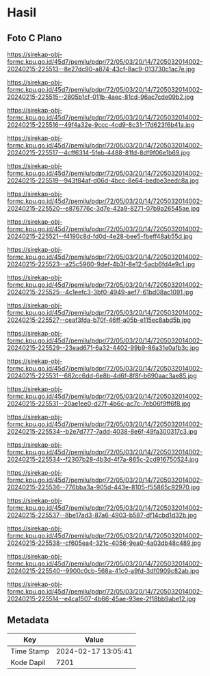 # Hasil

## Foto C Plano

https://sirekap-obj-formc.kpu.go.id/45d7/pemilu/pdpr/72/05/03/20/14/7205032014002-20240215-225513--8e27dc90-a874-43cf-8ac9-013730c1ac7e.jpg

https://sirekap-obj-formc.kpu.go.id/45d7/pemilu/pdpr/72/05/03/20/14/7205032014002-20240215-225515--2805b1cf-011b-4aec-81cd-96ac7cde09b2.jpg

https://sirekap-obj-formc.kpu.go.id/45d7/pemilu/pdpr/72/05/03/20/14/7205032014002-20240215-225516--49f4a32e-9ccc-4cd9-8c31-17d623f6b41a.jpg

https://sirekap-obj-formc.kpu.go.id/45d7/pemilu/pdpr/72/05/03/20/14/7205032014002-20240215-225517--4cff6314-5feb-4488-81fd-8df9f06e1b69.jpg

https://sirekap-obj-formc.kpu.go.id/45d7/pemilu/pdpr/72/05/03/20/14/7205032014002-20240215-225519--943f84af-d06d-4bcc-8e64-bedbe3eedc8a.jpg

https://sirekap-obj-formc.kpu.go.id/45d7/pemilu/pdpr/72/05/03/20/14/7205032014002-20240215-225520--e876776c-3d7e-42a9-8271-07b9a26545ae.jpg

https://sirekap-obj-formc.kpu.go.id/45d7/pemilu/pdpr/72/05/03/20/14/7205032014002-20240215-225521--f4190c8d-fd0d-4e28-bee5-fbeff48ab55d.jpg

https://sirekap-obj-formc.kpu.go.id/45d7/pemilu/pdpr/72/05/03/20/14/7205032014002-20240215-225523--a25c5960-9def-4b3f-8e12-5acb6fd4e9c1.jpg

https://sirekap-obj-formc.kpu.go.id/45d7/pemilu/pdpr/72/05/03/20/14/7205032014002-20240215-225525--4c1eefc3-3bf0-4949-aef7-61bd08ac1091.jpg

https://sirekap-obj-formc.kpu.go.id/45d7/pemilu/pdpr/72/05/03/20/14/7205032014002-20240215-225527--ceaf3fda-b70f-46ff-a05b-e115ec8abd5b.jpg

https://sirekap-obj-formc.kpu.go.id/45d7/pemilu/pdpr/72/05/03/20/14/7205032014002-20240215-225529--23ead671-6a32-4402-99b9-86a31e0afb3c.jpg

https://sirekap-obj-formc.kpu.go.id/45d7/pemilu/pdpr/72/05/03/20/14/7205032014002-20240215-225531--682cc6dd-6e8b-4d6f-8f8f-b690aac3ae85.jpg

https://sirekap-obj-formc.kpu.go.id/45d7/pemilu/pdpr/72/05/03/20/14/7205032014002-20240215-225531--20ae1ee0-d27f-4b6c-ac7c-7eb06f9ff6f8.jpg

https://sirekap-obj-formc.kpu.go.id/45d7/pemilu/pdpr/72/05/03/20/14/7205032014002-20240215-225534--b2e7d777-7add-4038-8e6f-49fa300317c3.jpg

https://sirekap-obj-formc.kpu.go.id/45d7/pemilu/pdpr/72/05/03/20/14/7205032014002-20240215-225534--f2307b28-4b3d-4f7a-865c-2cd916750524.jpg

https://sirekap-obj-formc.kpu.go.id/45d7/pemilu/pdpr/72/05/03/20/14/7205032014002-20240215-225536--776bba3a-905d-443e-8105-f55865c92970.jpg

https://sirekap-obj-formc.kpu.go.id/45d7/pemilu/pdpr/72/05/03/20/14/7205032014002-20240215-225537--8be17ad3-87a6-4903-b587-df14cbd1d32b.jpg

https://sirekap-obj-formc.kpu.go.id/45d7/pemilu/pdpr/72/05/03/20/14/7205032014002-20240215-225538--cf605ea4-321c-4056-9ea0-4a03db48c489.jpg

https://sirekap-obj-formc.kpu.go.id/45d7/pemilu/pdpr/72/05/03/20/14/7205032014002-20240215-225540--9900c0cb-568a-41c0-a9fd-3df0909c82ab.jpg

https://sirekap-obj-formc.kpu.go.id/45d7/pemilu/pdpr/72/05/03/20/14/7205032014002-20240215-225514--e4ca1507-4b66-45ae-93ee-2f18bb9abe12.jpg


## Metadata

| Key        | Value               |
| ---------- | ------------------- |
| Time Stamp | 2024-02-17 13:05:41 |
| Kode Dapil | 7201                |



